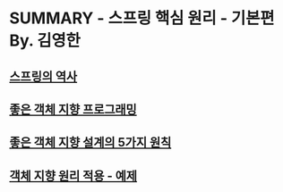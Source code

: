 # SUMMARY - 스프링 핵심 원리 - 기본편 By. 김영한

## [스프링의 역사](https://github.com/codesejin/spring-core/blob/ed18bba067958706e4f8514a45b88f1d4ed74ec3/Downloads/study/core/summary/C1_1_%EC%8A%A4%ED%94%84%EB%A7%81%EC%9D%98%20%EC%97%AD%EC%82%AC.md)

## [좋은 객체 지향 프로그래밍](https://github.com/codesejin/spring-core/blob/ed18bba067958706e4f8514a45b88f1d4ed74ec3/Downloads/study/core/summary/C1_3_%EC%A2%8B%EC%9D%80%20%EA%B0%9D%EC%B2%B4%20%EC%A7%80%ED%96%A5%20%ED%94%84%EB%A1%9C%EA%B7%B8%EB%9E%98%EB%B0%8D.md)

## [좋은 객체 지향 설계의 5가지 원칙](https://github.com/codesejin/spring-core/blob/08ec2cfcf98c6a47e526dfbdb05f93b5fd8d9c05/Downloads/study/core/summary/C1_4_%EC%A2%8B%EC%9D%80%20%EA%B0%9D%EC%B2%B4%20%EC%A7%80%ED%96%A5%20%EC%84%A4%EA%B3%84%EC%9D%98%205%EA%B0%80%EC%A7%80%20%EC%9B%90%EC%B9%99.md)
## [객체 지향 원리 적용 - 예제](https://github.com/codesejin/spring-core/blob/514bd96b14728dbefd397920247d9cbb6a97cc3a/Downloads/study/core/summary/C3_%EA%B0%9D%EC%B2%B4%20%EC%A7%80%ED%96%A5%20%EC%9B%90%EB%A6%AC%20%EC%A0%81%EC%9A%A9.md)
